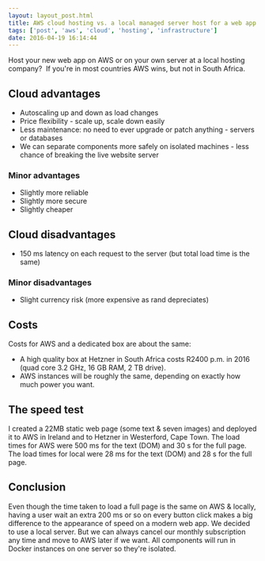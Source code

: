 ```yaml
---
layout: layout_post.html
title: AWS cloud hosting vs. a local managed server host for a web app in Cape Town
tags: ['post', 'aws', 'cloud', 'hosting', 'infrastructure']
date: 2016-04-19 16:14:44
---
```


Host your new web app on AWS or on your own server at a local hosting company?  If you're in most countries AWS wins, but not in South Africa.

## Cloud advantages

* Autoscaling up and down as load changes
* Price flexibility - scale up, scale down easily
* Less maintenance: no need to ever upgrade or patch anything - servers or databases
* We can separate components more safely on isolated machines - less chance of breaking the live website server

### Minor advantages

* Slightly more reliable
* Slightly more secure
* Slightly cheaper

## Cloud disadvantages

* 150 ms latency on each request to the server (but total load time is the same)

### Minor disadvantages

* Slight currency risk (more expensive as rand depreciates)

## Costs

Costs for AWS and a dedicated box are about the same:

* A high quality box at Hetzner in South Africa costs R2400 p.m. in 2016 (quad core 3.2 GHz, 16 GB RAM, 2 TB drive).
* AWS instances will be roughly the same, depending on exactly how much power you want.

## The speed test

I created a 22MB static web page (some text & seven images) and deployed it to AWS in Ireland and to Hetzner in Westerford, Cape Town. The load times for AWS were 500 ms for the text (DOM) and 30 s for the full page. The load times for local were 28 ms for the text (DOM) and 28 s for the full page.

## Conclusion

Even though the time taken to load a full page is the same on AWS & locally, having a user wait an extra 200 ms or so on every button click makes a big difference to the appearance of speed on a modern web app. We decided to use a local server. But we can always cancel our monthly subscription any time and move to AWS later if we want. All components will run in Docker instances on one server so they're isolated.
